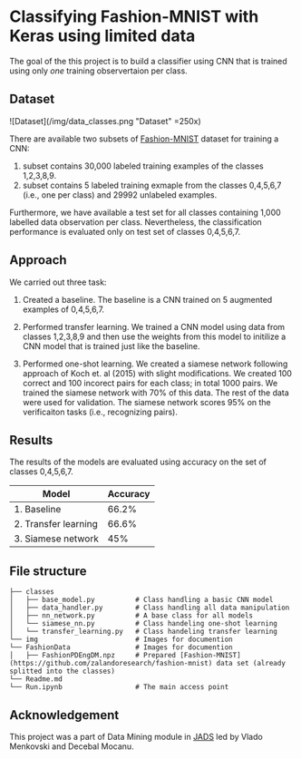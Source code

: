 # Classifying Fashion-MNIST with Keras using limited data

The goal of the this project is to build a classifier using CNN that is trained using only *one* training observertaion per class. 

## Dataset
![Dataset](/img/data_classes.png "Dataset" =250x)

There are available two subsets of [Fashion-MNIST](https://github.com/zalandoresearch/fashion-mnist) dataset for training a CNN:

 1) subset contains 30,000 labeled training examples of the classes 1,2,3,8,9.
 2) subset contains 5 labeled training exmaple from the classes 0,4,5,6,7 (i.e., one per class) and 29992 unlabeled examples.

Furthermore, we have available a test set for all classes containing 1,000 labelled data observation per class. Nevertheless, the classification performance is evaluated only on test set of classes 0,4,5,6,7. 

## Approach
We carried out three task: 

1) Created a baseline. The baseline is a CNN trained on 5 augmented examples of 0,4,5,6,7.

2) Performed transfer learning. We trained a CNN model using data from classes 1,2,3,8,9 and then use the weights from this model to initilize a CNN model that is trained just like the baseline.

3) Performed one-shot learning. We created a siamese network following approach of Koch et. al (2015) with slight modifications. We created 100 correct and 100 incorect pairs for each class; in total 1000 pairs. We trained the siamese network with 70% of this data. The rest of the data were used for validation. The siamese network scores 95% on the verificaiton tasks (i.e., recognizing pairs).

## Results
The results of the models are evaluated using accuracy on the set of classes 0,4,5,6,7. 

| Model  | Accuracy |
| ------------- | ------------- |
| 1. Baseline  | 66.2% |
| 2. Transfer learning  | 66.6% |
| 3. Siamese network  | 45%  |

## File structure
    ├── classes                    
    │   ├── base_model.py          # Class handling a basic CNN model
    │   ├── data_handler.py        # Class handling all data manipulation
    │   ├── nn_network.py          # A base class for all models
    │   └── siamese_nn.py          # Class handeling one-shot learning
    │   └── transfer_learning.py   # Class handeling transfer learning
    └── img                        # Images for documention 
    └── FashionData                # Images for documention 
    │   ├── FashionPDEngDM.npz     # Prepared [Fashion-MNIST](https://github.com/zalandoresearch/fashion-mnist) data set (already splitted into the classes)
    └── Readme.md                    
    └── Run.ipynb                  # The main access point

## Acknowledgement
This project was a part of Data Mining module in [JADS](http://jads.nl) led by Vlado Menkovski and Decebal Mocanu.



